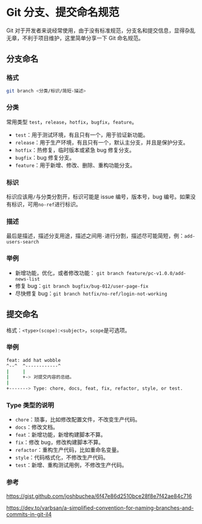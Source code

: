 # Git 分支、提交命名规范


Git 对于开发者来说经常使用，由于没有标准规范，分支名和提交信息，显得杂乱无章，不利于项目维护，这里简单分享一下 Git 命名规范。

## 分支命名

### 格式
```bash
git branch <分类/标识/简短-描述> 
```

### 分类
常用类型 `test`，`release`，`hotfix`，`bugfix`，`feature`。

- `test`：用于测试环境，有且只有一个，用于验证新功能。
- `release`：用于生产环境，有且只有一个，默认主分支，并且是保护分支。
- `hotfix`：热修复，临时版本或紧急 bug 修复分支。
- `bugfix`：bug 修复分支。
- `feature`：用于新增、修改、删除、重构功能分支。

### 标识
标识应该用`/`与分类分割开，标识可能是 issue 编号，版本号，bug 编号。如果没有标识，可用`no-ref`进行标识。

### 描述
最后是描述，描述分支用途，描述之间用`-`进行分割，描述尽可能简短，例：`add-users-search`

### 举例

- 新增功能，优化，或者修改功能： `git branch feature/pc-v1.0.0/add-news-list `
- 修复 bug：`git branch bugfix/bug-012/user-page-fix`
- 尽快修复 bug：`git branch hotfix/no-ref/login-not-working`

## 提交命名

格式：`<type>(scope):<subject>`，`scope`是可选项。

### 举例
```bash
feat: add hat wobble
^--^  ^------------^
|     |
|     +-> 对提交内容的总结。
|
+-------> Type: chore, docs, feat, fix, refactor, style, or test.
```
### Type 类型的说明
- `chore`：琐事，比如修改配置文件，不改变生产代码。
- `docs`：修改文档。
- `feat`：新增功能，新增构建脚本不算。
- `fix`：修改 bug，修改构建脚本不算。
- `refactor`：重构生产代码，比如重命名变量。
- `style`：代码格式化，不修改生产代码。
- `test`：新增、重构测试用例，不修改生产代码。

### 参考
https://gist.github.com/joshbuchea/6f47e86d2510bce28f8e7f42ae84c716

https://dev.to/varbsan/a-simplified-convention-for-naming-branches-and-commits-in-git-il4
